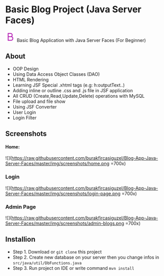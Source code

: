 
# Basic Blog Project (Java Server Faces)

![](https://raw.githubusercontent.com/burakfircasiguzel/Blog-App-Java-Server-Faces/master/web/resources/favicon-32x32.png)
Basic Blog Application with Java Server Faces (For Beginner)
## About

- OOP Design
- Using Data Access Object Classes (DAO)
- HTML Rendering
- Learning JSF Special .xhtml tags  (e.g: h:outputText..)
- Adding inline or outline .css and .js file in JSF application
- All CRUD (Create,Read,Update,Delete) operations with MySQL
- File upload and file show
- Using JSF Converter
- User Login 
- Login Filter 

## Screenshots
#### Home:
![](https://raw.githubusercontent.com/burakfircasiguzel/Blog-App-Java-Server-Faces/master/img/screenshots/home.png  =700x)

### Login

![](https://raw.githubusercontent.com/burakfircasiguzel/Blog-App-Java-Server-Faces/master/img/screenshots/login-page.png  =700x)

### Admin Page
![](https://raw.githubusercontent.com/burakfircasiguzel/Blog-App-Java-Server-Faces/master/img/screenshots/admin-blogs.png  =700x)


## Installion
- Step 1. Download or `git clone` this project
- Step 2. Create new database on your server then you change infos in `src/java/util/DbFunctions.java`
- Step 3. Run project on IDE or write command `mvn install`
